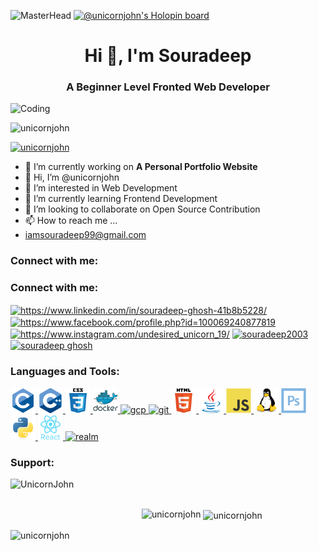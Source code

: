  ![MasterHead](http://www.psd-dude.com/tutorials/matrix-effect-animation-gif-photoshop-tutorial/matrix-effect-with-code-rain-animation-photoshop-tutorial.gif)
[![@unicornjohn's Holopin board](https://holopin.me/unicornjohn)](https://holopin.io/@unicornjohn)
<h1 align="center">Hi 👋, I'm Souradeep </h1>
<h3 align="center">A Beginner Level Fronted Web Developer</h3>
<img algin="right" alt="Coding" width="400" src="https://user-images.githubusercontent.com/69011963/137184767-79a13ec7-1bb3-4341-a6da-3a149c9c159a.gif">
<p align="left"> <img src="https://komarev.com/ghpvc/?username=unicornjohn&label=Profile%20views&color=0e75b6&style=flat" alt="unicornjohn" /> </p>

<p align="left"> <a href="https://github.com/ryo-ma/github-profile-trophy"><img src="https://github-profile-trophy.vercel.app/?username=unicornjohn" alt="unicornjohn" /></a> </p>



- 🔭 I’m currently working on **A Personal Portfolio Website**
- 👋 Hi, I’m @unicornjohn
- 👀 I’m interested in Web Development	
- 🌱 I’m currently learning Frontend Development
- 💞 I’m looking to collaborate on Open Source Contribution
- 📫 How to reach me ...
- iamsouradeep99@gmail.com

<h3 align="left">Connect with me:</h3>
<h3 align="left">Connect with me:</h3>
<p align="left">

<a href="https://linkedin.com/in/https://www.linkedin.com/in/souradeep-ghosh-41b8b5228/" target="blank"><img align="center" src="https://raw.githubusercontent.com/rahuldkjain/github-profile-readme-generator/master/src/images/icons/Social/linked-in-alt.svg" alt="https://www.linkedin.com/in/souradeep-ghosh-41b8b5228/" height="30" width="40" /></a>
<a href="https://fb.com/https://www.facebook.com/profile.php?id=100069240877819" target="blank"><img align="center" src="https://raw.githubusercontent.com/rahuldkjain/github-profile-readme-generator/master/src/images/icons/Social/facebook.svg" alt="https://www.facebook.com/profile.php?id=100069240877819" height="30" width="40" /></a>
<a href="https://instagram.com/https://www.instagram.com/undesired_unicorn_19/" target="blank"><img align="center" src="https://raw.githubusercontent.com/rahuldkjain/github-profile-readme-generator/master/src/images/icons/Social/instagram.svg" alt="https://www.instagram.com/undesired_unicorn_19/" height="30" width="40" /></a>
<a href="https://auth.geeksforgeeks.org/user/souradeep2003" target="blank"><img align="center" src="https://raw.githubusercontent.com/rahuldkjain/github-profile-readme-generator/master/src/images/icons/Social/geeks-for-geeks.svg" alt="souradeep2003" height="30" width="40" /></a>
<a href="https://discord.gg/souradeep ghosh" target="blank"><img align="center" src="https://raw.githubusercontent.com/rahuldkjain/github-profile-readme-generator/master/src/images/icons/Social/discord.svg" alt="souradeep ghosh" height="30" width="40" /></a>
</p>

<h3 align="left">Languages and Tools:</h3>
<p align="left"> <a href="https://www.cprogramming.com/" target="_blank" rel="noreferrer"> <img src="https://raw.githubusercontent.com/devicons/devicon/master/icons/c/c-original.svg" alt="c" width="40" height="40"/> </a> <a href="https://www.w3schools.com/cpp/" target="_blank" rel="noreferrer"> <img src="https://raw.githubusercontent.com/devicons/devicon/master/icons/cplusplus/cplusplus-original.svg" alt="cplusplus" width="40" height="40"/> </a> <a href="https://www.w3schools.com/css/" target="_blank" rel="noreferrer"> <img src="https://raw.githubusercontent.com/devicons/devicon/master/icons/css3/css3-original-wordmark.svg" alt="css3" width="40" height="40"/> </a> <a href="https://www.docker.com/" target="_blank" rel="noreferrer"> <img src="https://raw.githubusercontent.com/devicons/devicon/master/icons/docker/docker-original-wordmark.svg" alt="docker" width="40" height="40"/> </a> <a href="https://cloud.google.com" target="_blank" rel="noreferrer"> <img src="https://www.vectorlogo.zone/logos/google_cloud/google_cloud-icon.svg" alt="gcp" width="40" height="40"/> </a> <a href="https://git-scm.com/" target="_blank" rel="noreferrer"> <img src="https://www.vectorlogo.zone/logos/git-scm/git-scm-icon.svg" alt="git" width="40" height="40"/> </a> <a href="https://www.w3.org/html/" target="_blank" rel="noreferrer"> <img src="https://raw.githubusercontent.com/devicons/devicon/master/icons/html5/html5-original-wordmark.svg" alt="html5" width="40" height="40"/> </a> <a href="https://www.java.com" target="_blank" rel="noreferrer"> <img src="https://raw.githubusercontent.com/devicons/devicon/master/icons/java/java-original.svg" alt="java" width="40" height="40"/> </a> <a href="https://developer.mozilla.org/en-US/docs/Web/JavaScript" target="_blank" rel="noreferrer"> <img src="https://raw.githubusercontent.com/devicons/devicon/master/icons/javascript/javascript-original.svg" alt="javascript" width="40" height="40"/> </a> <a href="https://www.linux.org/" target="_blank" rel="noreferrer"> <img src="https://raw.githubusercontent.com/devicons/devicon/master/icons/linux/linux-original.svg" alt="linux" width="40" height="40"/> </a> <a href="https://www.photoshop.com/en" target="_blank" rel="noreferrer"> <img src="https://raw.githubusercontent.com/devicons/devicon/master/icons/photoshop/photoshop-line.svg" alt="photoshop" width="40" height="40"/> </a> <a href="https://www.python.org" target="_blank" rel="noreferrer"> <img src="https://raw.githubusercontent.com/devicons/devicon/master/icons/python/python-original.svg" alt="python" width="40" height="40"/> </a> <a href="https://reactjs.org/" target="_blank" rel="noreferrer"> <img src="https://raw.githubusercontent.com/devicons/devicon/master/icons/react/react-original-wordmark.svg" alt="react" width="40" height="40"/> </a> <a href="https://realm.io/" target="_blank" rel="noreferrer"> <img src="https://raw.githubusercontent.com/bestofjs/bestofjs-webui/8665e8c267a0215f3159df28b33c365198101df5/public/logos/realm.svg" alt="realm" width="40" height="40"/> </a> </p>

<h3 align="left">Support:</h3>
<p><a href="https://www.buymeacoffee.com/UnicornJohn"> <img align="left" src="https://cdn.buymeacoffee.com/buttons/v2/default-yellow.png" height="50" width="210" alt="UnicornJohn" /></a></p><br><br>

<p><img align="left" src="https://github-readme-stats.vercel.app/api/top-langs?username=unicornjohn&show_icons=true&locale=en&layout=compact" alt="unicornjohn" /></p>

<p>&nbsp;<img align="center" src="https://github-readme-stats.vercel.app/api?username=unicornjohn&show_icons=true&locale=en" alt="unicornjohn" /></p>

<p><img align="center" src="https://github-readme-streak-stats.herokuapp.com/?user=unicornjohn&" alt="unicornjohn" /></p>
